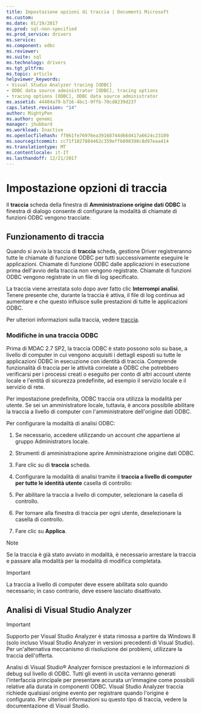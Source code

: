 ```yaml
---
title: Impostazione opzioni di traccia | Documenti Microsoft
ms.custom: 
ms.date: 01/19/2017
ms.prod: sql-non-specified
ms.prod_service: drivers
ms.service: 
ms.component: odbc
ms.reviewer: 
ms.suite: sql
ms.technology: drivers
ms.tgt_pltfrm: 
ms.topic: article
helpviewer_keywords:
- Visual Studio Analyzer tracing [ODBC]
- ODBC data source administrator [ODBC], tracing options
- tracing options [ODBC], ODBC data source administrator
ms.assetid: 44404a79-b716-4bc1-9ffb-70cd8239d237
caps.latest.revision: "14"
author: MightyPen
ms.author: genemi
manager: jhubbard
ms.workload: Inactive
ms.openlocfilehash: ff061fe76976ea39168744d66d417a6624c23189
ms.sourcegitcommit: cc71f1027884462c359effb898390c8d97eaa414
ms.translationtype: MT
ms.contentlocale: it-IT
ms.lasthandoff: 12/21/2017
---
```

# <a name="setting-tracing-options"></a>Impostazione opzioni di traccia
Il **traccia** scheda della finestra di **Amministrazione origine dati ODBC** la finestra di dialogo consente di configurare la modalità di chiamate di funzioni ODBC vengono tracciate.  
  
## <a name="how-tracing-works"></a>Funzionamento di traccia  
 Quando si avvia la traccia di **traccia** scheda, gestione Driver registreranno tutte le chiamate di funzione ODBC per tutti successivamente eseguire le applicazioni. Chiamate di funzione ODBC dalle applicazioni in esecuzione prima dell'avvio della traccia non vengono registrate. Chiamate di funzioni ODBC vengono registrate in un file di log specificato.  
  
 La traccia viene arrestata solo dopo aver fatto clic **Interrompi analisi**. Tenere presente che, durante la traccia è attiva, il file di log continua ad aumentare e che questo influisce sulle prestazioni di tutte le applicazioni ODBC.  
  
 Per ulteriori informazioni sulla traccia, vedere [traccia](../../odbc/reference/develop-app/tracing.md).  
  
### <a name="changes-in-odbc-tracing"></a>Modifiche in una traccia ODBC  
 Prima di MDAC 2.7 SP2, la traccia ODBC è stato possono solo su base, a livello di computer in cui vengono acquisiti i dettagli esposti su tutte le applicazioni ODBC in esecuzione con identità di traccia. Comprende funzionalità di traccia per le attività correlate a ODBC che potrebbero verificarsi per i processi creati o eseguito per conto di altri account utente locale e l'entità di sicurezza predefinite, ad esempio il servizio locale e il servizio di rete.  
  
 Per impostazione predefinita, ODBC traccia ora utilizza la modalità per utente. Se sei un amministratore locale, tuttavia, è ancora possibile abilitare la traccia a livello di computer con l'amministratore dell'origine dati ODBC.  
  
 Per configurare la modalità di analisi ODBC:  
  
1.  Se necessario, accedere utilizzando un account che appartiene al gruppo Administrators locale.  
  
2.  Strumenti di amministrazione aprire Amministrazione origine dati ODBC.  
  
3.  Fare clic su di **traccia** scheda.  
  
4.  Configurare la modalità di analisi tramite il **traccia a livello di computer per tutte le identità utente** casella di controllo:  
  
5.  Per abilitare la traccia a livello di computer, selezionare la casella di controllo.  
  
6.  Per tornare alla finestra di traccia per ogni utente, deselezionare la casella di controllo.  
  
7.  Fare clic su **Applica**.  
  
> [!NOTE]  
>  Se la traccia è già stato avviato in modalità, è necessario arrestare la traccia e passare alla modalità per la modalità di modifica completata.  
  
> [!IMPORTANT]  
>  La traccia a livello di computer deve essere abilitata solo quando necessario; in caso contrario, deve essere lasciato disattivato.  
  
## <a name="visual-studio-analyzer-tracing"></a>Analisi di Visual Studio Analyzer  
  
> [!IMPORTANT]  
>  Supporto per Visual Studio Analyzer è stata rimossa a partire da Windows 8 (solo incluso Visual Studio Analyzer in versioni precedenti di Visual Studio). Per un'alternativa meccanismo di risoluzione dei problemi, utilizzare la traccia dell'offerta.  
  
 Analisi di Visual Studio® Analyzer fornisce prestazioni e le informazioni di debug sul livello di ODBC. Tutti gli eventi in uscita verranno generati l'interfaccia principale per presentare accurata un'immagine come possibili relative alla durata in componenti ODBC. Visual Studio Analyzer traccia richiede qualsiasi origine evento per registrare quando l'origine è configurato. Per ulteriori informazioni su questo tipo di traccia, vedere la documentazione di Visual Studio.
